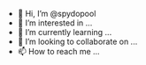 - 👋 Hi, I’m @spydopool
- 👀 I’m interested in ...
- 🌱 I’m currently learning ...
- 💞️ I’m looking to collaborate on ...
- 📫 How to reach me ...

<!---
spydopool/spydopool is a ✨ special ✨ repository because its `README.md` (this file) appears on your GitHub profile.
You can click the Preview link to take a look at your changes.
--->
